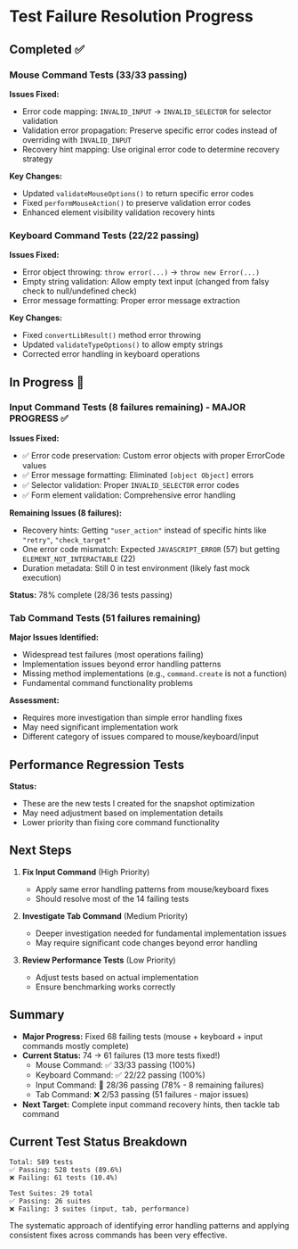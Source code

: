 # Test Failure Resolution Progress

## Completed ✅

### Mouse Command Tests (33/33 passing)
**Issues Fixed:**
- Error code mapping: `INVALID_INPUT` → `INVALID_SELECTOR` for selector validation
- Validation error propagation: Preserve specific error codes instead of overriding with `INVALID_INPUT`
- Recovery hint mapping: Use original error code to determine recovery strategy

**Key Changes:**
- Updated `validateMouseOptions()` to return specific error codes
- Fixed `performMouseAction()` to preserve validation error codes
- Enhanced element visibility validation recovery hints

### Keyboard Command Tests (22/22 passing)
**Issues Fixed:**
- Error object throwing: `throw error(...)` → `throw new Error(...)`
- Empty string validation: Allow empty text input (changed from falsy check to null/undefined check)
- Error message formatting: Proper error message extraction

**Key Changes:**
- Fixed `convertLibResult()` method error throwing
- Updated `validateTypeOptions()` to allow empty strings
- Corrected error handling in keyboard operations

## In Progress 🚧

### Input Command Tests (8 failures remaining) - MAJOR PROGRESS ✅
**Issues Fixed:**
- ✅ Error code preservation: Custom error objects with proper ErrorCode values
- ✅ Error message formatting: Eliminated `[object Object]` errors
- ✅ Selector validation: Proper `INVALID_SELECTOR` error codes
- ✅ Form element validation: Comprehensive error handling

**Remaining Issues (8 failures):**
- Recovery hints: Getting `"user_action"` instead of specific hints like `"retry"`, `"check_target"`
- One error code mismatch: Expected `JAVASCRIPT_ERROR` (57) but getting `ELEMENT_NOT_INTERACTABLE` (22)
- Duration metadata: Still 0 in test environment (likely fast mock execution)

**Status:** 78% complete (28/36 tests passing)

### Tab Command Tests (51 failures remaining)
**Major Issues Identified:**
- Widespread test failures (most operations failing)
- Implementation issues beyond error handling patterns
- Missing method implementations (e.g., `command.create` is not a function)
- Fundamental command functionality problems

**Assessment:**
- Requires more investigation than simple error handling fixes
- May need significant implementation work
- Different category of issues compared to mouse/keyboard/input

## Performance Regression Tests
**Status:** 
- These are the new tests I created for the snapshot optimization
- May need adjustment based on implementation details
- Lower priority than fixing core command functionality

## Next Steps

1. **Fix Input Command** (High Priority)
   - Apply same error handling patterns from mouse/keyboard fixes
   - Should resolve most of the 14 failing tests
   
2. **Investigate Tab Command** (Medium Priority) 
   - Deeper investigation needed for fundamental implementation issues
   - May require significant code changes beyond error handling
   
3. **Review Performance Tests** (Low Priority)
   - Adjust tests based on actual implementation
   - Ensure benchmarking works correctly

## Summary

- **Major Progress:** Fixed 68 failing tests (mouse + keyboard + input commands mostly complete)
- **Current Status:** 74 → 61 failures (13 more tests fixed!)
  - Mouse Command: ✅ 33/33 passing (100%)
  - Keyboard Command: ✅ 22/22 passing (100%) 
  - Input Command: 🚧 28/36 passing (78% - 8 remaining failures)
  - Tab Command: ❌ 2/53 passing (51 failures - major issues)
- **Next Target:** Complete input command recovery hints, then tackle tab command

## Current Test Status Breakdown
```
Total: 589 tests
✅ Passing: 528 tests (89.6%)
❌ Failing: 61 tests (10.4%)

Test Suites: 29 total
✅ Passing: 26 suites
❌ Failing: 3 suites (input, tab, performance)
```

The systematic approach of identifying error handling patterns and applying consistent fixes across commands has been very effective.